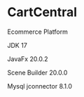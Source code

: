 # CartCentral
Ecommerce Platform

JDK 17

JavaFx 20.0.2

Scene Builder 20.0.0

Mysql jconnector 8.1.0
